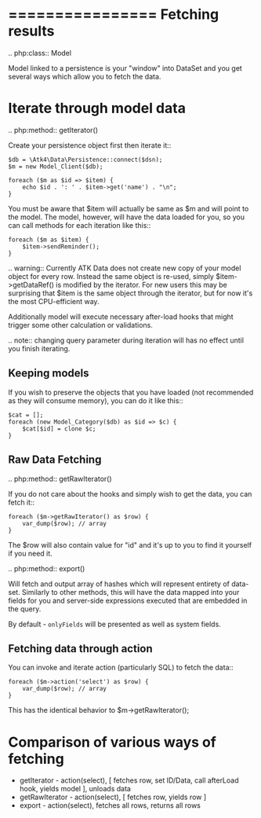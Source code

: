 
================
Fetching results
================

.. php:class:: Model

Model linked to a persistence is your "window" into DataSet and you get several
ways which allow you to fetch the data.


Iterate through model data
==========================

.. php:method:: getIterator()

Create your persistence object first then iterate it::

    $db = \Atk4\Data\Persistence::connect($dsn);
    $m = new Model_Client($db);

    foreach ($m as $id => $item) {
        echo $id . ': ' . $item->get('name') . "\n";
    }

You must be aware that $item will actually be same as $m and will point to the model.
The model, however, will have the data loaded for you, so you can call methods for
each iteration like this::

    foreach ($m as $item) {
        $item->sendReminder();
    }

.. warning:: Currently ATK Data does not create new copy of your model object for
    every row. Instead the same object is re-used, simply $item->getDataRef() is modified
    by the iterator. For new users this may be surprising that $item is the same
    object through the iterator, but for now it's the most CPU-efficient way.

Additionally model will execute necessary after-load hooks that might trigger some
other calculation or validations.

.. note:: changing query parameter during iteration will has no effect until you
    finish iterating.

Keeping models
--------------
If you wish to preserve the objects that you have loaded (not recommended as they
will consume memory), you can do it like this::

    $cat = [];
    foreach (new Model_Category($db) as $id => $c) {
        $cat[$id] = clone $c;
    }


Raw Data Fetching
-----------------

.. php:method:: getRawIterator()

If you do not care about the hooks and simply wish to get the data, you can fetch
it::

    foreach ($m->getRawIterator() as $row) {
        var_dump($row); // array
    }

The $row will also contain value for "id" and it's up to you to find it yourself
if you need it.

.. php:method:: export()

Will fetch and output array of hashes which will represent entirety of data-set.
Similarly to other methods, this will have the data mapped into your fields for
you and server-side expressions executed that are embedded in the query.

By default - `onlyFields` will be presented as well as system fields.

Fetching data through action
----------------------------

You can invoke and iterate action (particularly SQL) to fetch the data::

    foreach ($m->action('select') as $row) {
        var_dump($row); // array
    }

This has the identical behavior to $m->getRawIterator();


Comparison of various ways of fetching
======================================

- getIterator - action(select), [ fetches row, set ID/Data, call afterLoad hook,
  yields model ], unloads data
- getRawIterator - action(select), [ fetches row, yields row ]
- export - action(select), fetches all rows, returns all rows
